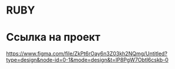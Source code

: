 # RUBY

# Ссылка на проект 
https://www.figma.com/file/ZkPt6rOay6n3Z03kh2NQmg/Untitled?type=design&node-id=0-1&mode=design&t=IP8PgW7Obtl6cskb-0
